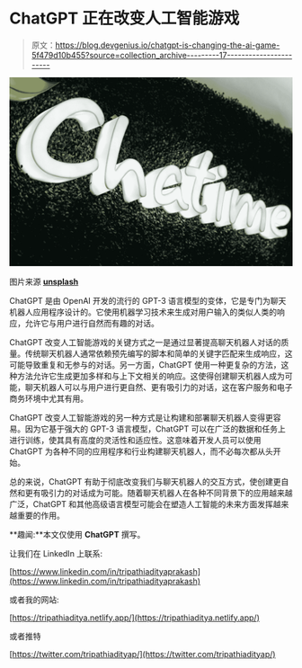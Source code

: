 # ChatGPT 正在改变人工智能游戏

> 原文：<https://blog.devgenius.io/chatgpt-is-changing-the-ai-game-5f479d10b455?source=collection_archive---------17----------------------->

![](img/565fbf19c3095594c494cd953de22ec9.png)

图片来源 [**unsplash**](https://unsplash.com/photos/gApGyLVXaE0)

ChatGPT 是由 OpenAI 开发的流行的 GPT-3 语言模型的变体，它是专门为聊天机器人应用程序设计的。它使用机器学习技术来生成对用户输入的类似人类的响应，允许它与用户进行自然而有趣的对话。

ChatGPT 改变人工智能游戏的关键方式之一是通过显著提高聊天机器人对话的质量。传统聊天机器人通常依赖预先编写的脚本和简单的关键字匹配来生成响应，这可能导致重复和无参与的对话。另一方面，ChatGPT 使用一种更复杂的方法，这种方法允许它生成更加多样和与上下文相关的响应。这使得创建聊天机器人成为可能，聊天机器人可以与用户进行更自然、更有吸引力的对话，这在客户服务和电子商务环境中尤其有用。

ChatGPT 改变人工智能游戏的另一种方式是让构建和部署聊天机器人变得更容易。因为它基于强大的 GPT-3 语言模型，ChatGPT 可以在广泛的数据和任务上进行训练，使其具有高度的灵活性和适应性。这意味着开发人员可以使用 ChatGPT 为各种不同的应用程序和行业构建聊天机器人，而不必每次都从头开始。

总的来说，ChatGPT 有助于彻底改变我们与聊天机器人的交互方式，使创建更自然和更有吸引力的对话成为可能。随着聊天机器人在各种不同背景下的应用越来越广泛，ChatGPT 和其他高级语言模型可能会在塑造人工智能的未来方面发挥越来越重要的作用。

**趣闻:**本文仅使用 **ChatGPT** 撰写。

让我们在 LinkedIn 上联系:

[https://www.linkedin.com/in/tripathiadityaprakash](https://www.linkedin.com/in/tripathiadityaprakash)

或者我的网站:

[https://tripathiaditya.netlify.app/](https://tripathiaditya.netlify.app/)

或者推特

[https://twitter.com/tripathiadityap/](https://twitter.com/tripathiadityap/)